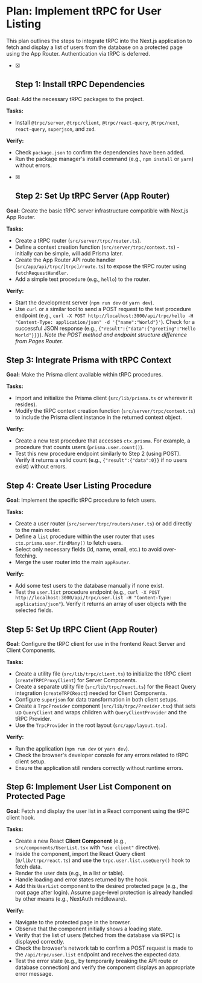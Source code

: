 # Plan: Implement tRPC for User Listing

This plan outlines the steps to integrate tRPC into the Next.js application to fetch and display a list of users from the database on a protected page using the App Router. Authentication via tRPC is deferred.

- [x] ## Step 1: Install tRPC Dependencies

**Goal:** Add the necessary tRPC packages to the project.

**Tasks:**

- Install `@trpc/server`, `@trpc/client`, `@trpc/react-query`, `@trpc/next`, `react-query`, `superjson`, and `zod`.

**Verify:**

- Check `package.json` to confirm the dependencies have been added.
- Run the package manager's install command (e.g., `npm install` or `yarn`) without errors.

- [x] ## Step 2: Set Up tRPC Server (App Router)

**Goal:** Create the basic tRPC server infrastructure compatible with Next.js App Router.

**Tasks:**

- Create a tRPC router (`src/server/trpc/router.ts`).
- Define a context creation function (`src/server/trpc/context.ts`) - initially can be simple, will add Prisma later.
- Create the App Router API route handler (`src/app/api/trpc/[trpc]/route.ts`) to expose the tRPC router using `fetchRequestHandler`.
- Add a simple test procedure (e.g., `hello`) to the router.

**Verify:**

- Start the development server (`npm run dev` or `yarn dev`).
- Use `curl` or a similar tool to send a POST request to the test procedure endpoint (e.g., `curl -X POST http://localhost:3000/api/trpc/hello -H "Content-Type: application/json" -d '{"name":"World"}'`). Check for a successful JSON response (e.g., `{"result":{"data":{"greeting":"Hello World"}}}`). _Note the POST method and endpoint structure difference from Pages Router._

## Step 3: Integrate Prisma with tRPC Context

**Goal:** Make the Prisma client available within tRPC procedures.

**Tasks:**

- Import and initialize the Prisma client (`src/lib/prisma.ts` or wherever it resides).
- Modify the tRPC context creation function (`src/server/trpc/context.ts`) to include the Prisma client instance in the returned context object.

**Verify:**

- Create a new test procedure that accesses `ctx.prisma`. For example, a procedure that counts users (`prisma.user.count()`).
- Test this new procedure endpoint similarly to Step 2 (using POST). Verify it returns a valid count (e.g., `{"result":{"data":0}}` if no users exist) without errors.

## Step 4: Create User Listing Procedure

**Goal:** Implement the specific tRPC procedure to fetch users.

**Tasks:**

- Create a user router (`src/server/trpc/routers/user.ts`) or add directly to the main router.
- Define a `list` procedure within the user router that uses `ctx.prisma.user.findMany()` to fetch users.
- Select only necessary fields (id, name, email, etc.) to avoid over-fetching.
- Merge the user router into the main `appRouter`.

**Verify:**

- Add some test users to the database manually if none exist.
- Test the `user.list` procedure endpoint (e.g., `curl -X POST http://localhost:3000/api/trpc/user.list -H "Content-Type: application/json"`). Verify it returns an array of user objects with the selected fields.

## Step 5: Set Up tRPC Client (App Router)

**Goal:** Configure the tRPC client for use in the frontend React Server and Client Components.

**Tasks:**

- Create a utility file (`src/lib/trpc/client.ts`) to initialize the tRPC client (`createTRPCProxyClient`) for Server Components.
- Create a separate utility file (`src/lib/trpc/react.ts`) for the React Query integration (`createTRPCReact`) needed for Client Components.
- Configure `superjson` for data transformation in both client setups.
- Create a `TrpcProvider` component (`src/lib/trpc/Provider.tsx`) that sets up `QueryClient` and wraps children with `QueryClientProvider` and the tRPC Provider.
- Use the `TrpcProvider` in the root layout (`src/app/layout.tsx`).

**Verify:**

- Run the application (`npm run dev` or `yarn dev`).
- Check the browser's developer console for any errors related to tRPC client setup.
- Ensure the application still renders correctly without runtime errors.

## Step 6: Implement User List Component on Protected Page

**Goal:** Fetch and display the user list in a React component using the tRPC client hook.

**Tasks:**

- Create a new React **Client Component** (e.g., `src/components/UserList.tsx` with `"use client"` directive).
- Inside the component, import the React Query client (`@/lib/trpc/react.ts`) and use the `trpc.user.list.useQuery()` hook to fetch data.
- Render the user data (e.g., in a list or table).
- Handle loading and error states returned by the hook.
- Add this `UserList` component to the desired protected page (e.g., the root page after login). Assume page-level protection is already handled by other means (e.g., NextAuth middleware).

**Verify:**

- Navigate to the protected page in the browser.
- Observe that the component initially shows a loading state.
- Verify that the list of users (fetched from the database via tRPC) is displayed correctly.
- Check the browser's network tab to confirm a POST request is made to the `/api/trpc/user.list` endpoint and receives the expected data.
- Test the error state (e.g., by temporarily breaking the API route or database connection) and verify the component displays an appropriate error message.
